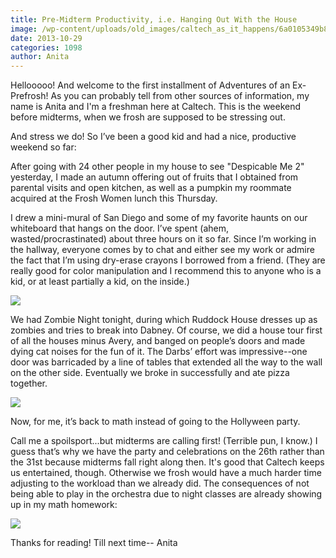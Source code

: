 ```yaml
---
title: Pre-Midterm Productivity, i.e. Hanging Out With the House
image: /wp-content/uploads/old_images/caltech_as_it_happens/6a0105349b8251970b019b005b21e7970b.jpg
date: 2013-10-29
categories: 1098
author: Anita
---
```


Hellooooo! And welcome to the first installment of Adventures of an Ex-Prefrosh!
As you can probably tell from other sources of information, my name is Anita and I'm a freshman here at Caltech. This
is the weekend before midterms, when we frosh are supposed to be stressing out.

And stress we do! So I’ve been a good kid and had a nice, productive weekend so
far:

After going with 24 other people in my house to see "Despicable Me 2" yesterday, I made an autumn offering out of fruits that I obtained from parental visits and open kitchen, as well as a pumpkin my roommate acquired at the Frosh Women lunch this Thursday.

I drew a mini-mural of San Diego and some of my favorite haunts on our
whiteboard that hangs on the door. I’ve spent (ahem, wasted/procrastinated) about
three hours on it so far. Since I’m working in the hallway, everyone comes by
to chat and either see my work or admire the fact that I’m using dry-erase
crayons I borrowed from a friend. (They are really good for color manipulation
and I recommend this to anyone who is a kid, or at least partially a kid, on the inside.)


![](/old_images/caltech_as_it_happens/6a0105349b8251970b019b005b748c970d.jpg)

We had Zombie Night tonight, during which Ruddock House dresses up as zombies
and tries to break into Dabney. Of course, we did a house tour first of all the houses minus Avery, and banged
on people’s doors and made dying cat noises for the fun of it. The Darbs’
effort was impressive--one door was barricaded by a line of tables that
extended all the way to the wall on the other side. Eventually we broke in
successfully and ate pizza together.


![](/old_images/caltech_as_it_happens/6a0105349b8251970b019b005b756a970d.jpg)

Now, for me, it’s back to math instead of going to the Hollyween party.

Call me a spoilsport...but midterms are calling first! (Terrible pun, I know.) I guess that’s why we have
the party and celebrations on the 26th rather than the 31st
because midterms fall right along then. It's good that Caltech keeps us entertained, though. Otherwise we frosh would have a much harder time adjusting to the workload than we already did. 
The consequences of not being able to play in the orchestra due to night classes are already showing up in my math homework:


![](/old_images/caltech_as_it_happens/6a0105349b8251970b019b005b0f28970c.jpg)

Thanks for reading! Till next time--
Anita 
